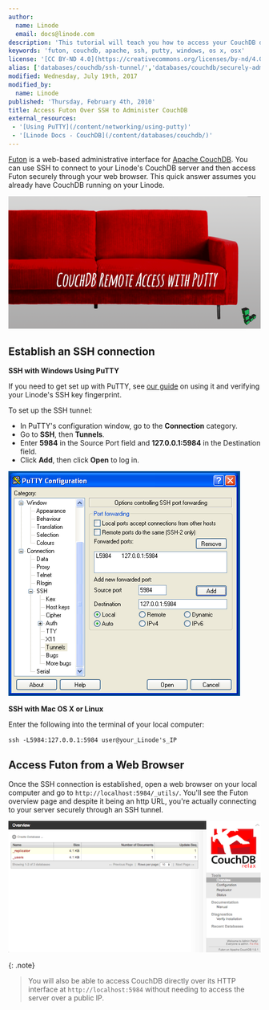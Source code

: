 ```yaml
---
author:
  name: Linode
  email: docs@linode.com
description: 'This tutorial will teach you how to access your CouchDB database remotely by creating an SSH tunnel with PuTTY.'
keywords: 'futon, couchdb, apache, ssh, putty, windows, os x, osx'
license: '[CC BY-ND 4.0](https://creativecommons.org/licenses/by-nd/4.0)'
alias: ['databases/couchdb/ssh-tunnel/','databases/couchdb/securely-administer-couchdb-with-an-ssh-tunnel']
modified: Wednesday, July 19th, 2017
modified_by:
  name: Linode
published: 'Thursday, February 4th, 2010'
title: Access Futon Over SSH to Administer CouchDB
external_resources:
 - '[Using PuTTY](/content/networking/using-putty)'
 - '[Linode Docs - CouchDB](/content/databases/couchdb/)'
---
```


[Futon](http://docs.couchdb.org/en/1.6.1/intro/futon.html) is a web-based administrative interface for [Apache CouchDB](https://couchdb.apache.org/). You can use SSH to connect to your Linode's CouchDB server and then access Futon securely through your web browser. This quick answer assumes you already have CouchDB running on your Linode.

![Futon title graphic.](/content/assets/couchdb-with-futon-over-ssh-titlegraphic.png)

## Establish an SSH connection

**SSH with Windows Using PuTTY**

If you need to get set up with PuTTY, see [our guide](/content/networking/ssh/ssh-connections-using-putty-on-windows) on using it and verifying your Linode's SSH key fingerprint.

To set up the SSH tunnel:

- In PuTTY's configuration window, go to the **Connection** category.
- Go to **SSH**, then **Tunnels**.
- Enter **5984** in the Source Port field and **127.0.0.1:5984** in the Destination field.
- Click **Add**, then click **Open** to log in.

![PuTTY, CouchDB, Futon](/content/assets/putty-couchdb-futon.png)

**SSH with Mac OS X or Linux**

Enter the following into the terminal of your local computer:

    ssh -L5984:127.0.0.1:5984 user@your_Linode's_IP


## Access Futon from a Web Browser

Once the SSH connection is established, open a web browser on your local computer and go to `http://localhost:5984/_utils/`. You'll see the Futon overview page and despite it being an http URL, you're actually connecting to your server securely through an SSH tunnel.

![Futon interface](/content/assets/couchdb-futon.png)

{: .note}
>
> You will also be able to access CouchDB directly over its HTTP interface at `http://localhost:5984` without needing to access the server over a public IP.
